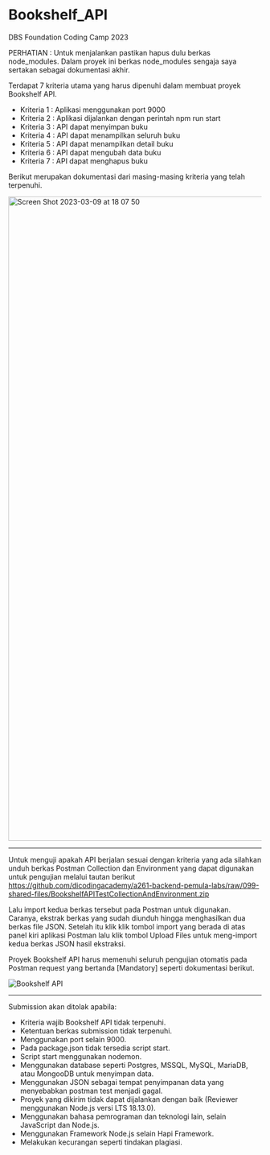 # Bookshelf_API
DBS Foundation Coding Camp 2023

PERHATIAN : Untuk menjalankan pastikan hapus dulu berkas node_modules. Dalam proyek ini berkas node_modules sengaja saya sertakan sebagai dokumentasi akhir.

Terdapat 7 kriteria utama yang harus dipenuhi dalam membuat proyek Bookshelf API.
- Kriteria 1 : Aplikasi menggunakan port 9000
- Kriteria 2 : Aplikasi dijalankan dengan perintah npm run start
- Kriteria 3 : API dapat menyimpan buku 
- Kriteria 4 : API dapat menampilkan seluruh buku
- Kriteria 5 : API dapat menampilkan detail buku
- Kriteria 6 : API dapat mengubah data buku
- Kriteria 7 : API dapat menghapus buku

Berikut merupakan dokumentasi dari masing-masing kriteria yang telah terpenuhi.

<img width="1280" alt="Screen Shot 2023-03-09 at 18 07 50" src="https://user-images.githubusercontent.com/114632917/224011945-7b6562f7-afcb-48d4-86d6-10baf490e2d4.png">

---------------------------------------------------------------------------------------------------------------------------------------
Untuk menguji apakah API berjalan sesuai dengan kriteria yang ada silahkan unduh berkas Postman Collection dan Environment yang dapat digunakan untuk pengujian melalui tautan berikut https://github.com/dicodingacademy/a261-backend-pemula-labs/raw/099-shared-files/BookshelfAPITestCollectionAndEnvironment.zip 

Lalu import kedua berkas tersebut pada Postman untuk digunakan. Caranya, ekstrak berkas yang sudah diunduh hingga menghasilkan dua berkas file JSON. Setelah itu klik klik tombol import yang berada di atas panel kiri aplikasi Postman lalu klik tombol Upload Files untuk meng-import kedua berkas JSON hasil ekstraksi. 

Proyek Bookshelf API harus memenuhi seluruh pengujian otomatis pada Postman request yang bertanda [Mandatory] seperti dokumentasi berikut.

![Bookshelf API](https://user-images.githubusercontent.com/114632917/224010810-f799a158-0665-46ce-b930-9d61993b63c0.jpeg)

---------------------------------------------------------------------------------------------------------------------------------------
Submission akan ditolak apabila:
- Kriteria wajib Bookshelf API tidak terpenuhi.
- Ketentuan berkas submission tidak terpenuhi.
- Menggunakan port selain 9000.
- Pada package.json tidak tersedia script start.
- Script start menggunakan nodemon.
- Menggunakan database seperti Postgres, MSSQL, MySQL, MariaDB, atau MongooDB untuk menyimpan data.
- Menggunakan JSON sebagai tempat penyimpanan data yang menyebabkan postman test menjadi gagal.
- Proyek yang dikirim tidak dapat dijalankan dengan baik (Reviewer menggunakan Node.js versi LTS 18.13.0).
- Menggunakan bahasa pemrograman dan teknologi lain, selain JavaScript dan Node.js.
- Menggunakan Framework Node.js selain Hapi Framework.
- Melakukan kecurangan seperti tindakan plagiasi.
